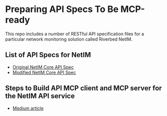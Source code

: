 # Preparing API Specs To Be MCP-ready

This repo includes a number of RESTful API specification files for a particular network monitoring solution called Riverbed NetIM.

## List of API Specs for NetIM

* [Original NetIM Core API Spec](specs/core_swagger.json)
* [Modified NetIM Core API Spec](specs/core_swagger_v3.yaml)

## Steps to Build API MCP client and MCP server for the NetIM API service
* [Medium article](https://medium.com/ai-advances/lessons-learnt-preparing-an-enterprise-class-api-spec-to-be-mcp-friendly-fcae549e0ea6?sk=ca9c0207ac6293dbd83abd4f6d5c7502)
